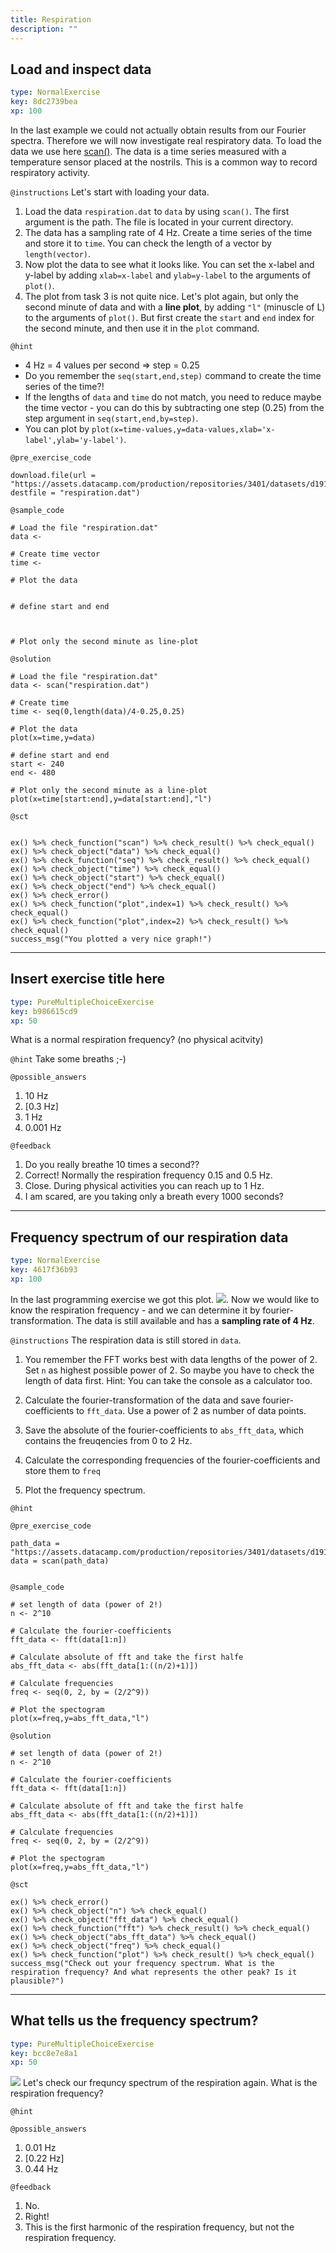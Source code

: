 ```yaml
---
title: Respiration
description: ""
---
```


## Load and inspect data

```yaml
type: NormalExercise
key: 8dc2739bea
xp: 100
```

In the last example we could not actually obtain results from our Fourier spectra. Therefore we will now investigate real respiratory data. To load the data we use here [scan()](https://www.rdocumentation.org/packages/base/versions/3.5.3/topics/scan). The data is a time series measured with a temperature sensor placed at the nostrils. This is a common way to record respiratory activity.

`@instructions`
Let's start with loading your data. 
1. Load the data ```respiration.dat``` to ```data``` by using ```scan()```. The first argument is the path. The file is located in your current directory. 
2. The data has a sampling rate of 4 Hz. Create a time series of the time and store it to ```time```. You can check the length of a vector by ```length(vector)```.   
3. Now plot the data to see what it looks like. You can set the x-label and y-label by adding ```xlab=x-label``` and ```ylab=y-label``` to the arguments of ```plot()```.
4. The plot from task 3 is not quite nice. Let's plot again, but only the second minute of data and with a **line plot**, by adding ```"l"``` (minuscle of L) to the arguments of ```plot()```. But first create the ```start``` and ```end``` index for the second minute, and then use it in the ```plot``` command.

`@hint`
- 4 Hz = 4 values per second => step = 0.25
- Do you remember the ```seq(start,end,step)``` command to create the time series of the time?!  
- If the lengths of ```data``` and ```time``` do not match, you need to reduce maybe the time vector - you can do this by subtracting one step (0.25) from the step argument in ```seq(start,end,by=step)```.
- You can plot by ```plot(x=time-values,y=data-values,xlab='x-label',ylab='y-label')```.

`@pre_exercise_code`
```{r}
download.file(url = "https://assets.datacamp.com/production/repositories/3401/datasets/d191ac1f6ae2fda3392c4d41b892ba8bd2822bf3/atmung.dat", destfile = "respiration.dat")

```

`@sample_code`
```{r}
# Load the file "respiration.dat"
data <- 

# Create time vector
time <- 

# Plot the data


# define start and end



# Plot only the second minute as line-plot

```

`@solution`
```{r}
# Load the file "respiration.dat"
data <- scan("respiration.dat")

# Create time
time <- seq(0,length(data)/4-0.25,0.25)

# Plot the data
plot(x=time,y=data)

# define start and end
start <- 240
end <- 480

# Plot only the second minute as a line-plot
plot(x=time[start:end],y=data[start:end],"l")
```

`@sct`
```{r}

ex() %>% check_function("scan") %>% check_result() %>% check_equal()
ex() %>% check_object("data") %>% check_equal()
ex() %>% check_function("seq") %>% check_result() %>% check_equal()
ex() %>% check_object("time") %>% check_equal()
ex() %>% check_object("start") %>% check_equal()
ex() %>% check_object("end") %>% check_equal()
ex() %>% check_error()
ex() %>% check_function("plot",index=1) %>% check_result() %>% check_equal()
ex() %>% check_function("plot",index=2) %>% check_result() %>% check_equal()
success_msg("You plotted a very nice graph!")
```

---

## Insert exercise title here

```yaml
type: PureMultipleChoiceExercise
key: b986615cd9
xp: 50
```

What is a normal respiration frequency? (no physical acitvity)

`@hint`
Take some breaths ;-)

`@possible_answers`
1. 10 Hz
2. [0.3 Hz]
3. 1 Hz 
4. 0.001 Hz

`@feedback`
1. Do you really breathe 10 times a second?? 
2. Correct! Normally the respiration frequency 0.15 and 0.5 Hz.
3. Close. During physical activities you can reach up to 1 Hz.
4. I am scared, are you taking only a breath every 1000 seconds?

---

## Frequency spectrum of our respiration data

```yaml
type: NormalExercise
key: 4617f36b93
xp: 100
```

In the last programming exercise we got this plot. ![](https://assets.datacamp.com/production/repositories/3401/datasets/3ef69998a7434569bb3df0dc7e33b09c2b827e65/respiration.png). Now we would like to know the respiration frequency - and we can determine it by fourier-transformation. The data is still available and has a **sampling rate of 4 Hz**.

`@instructions`
The respiration data is still stored in ```data```.
1. You remember the FFT works best with data lengths of the power of 2. Set ```n``` as highest possible power of 2. So maybe you have to check the length of data first. Hint: You can take the console as a calculator too.

2. Calculate the fourier-transformation of the data and save fourier-coefficients to ```fft_data```. Use a power of 2 as number of data points. 

3. Save the absolute of the fourier-coefficients to ```abs_fft_data```, which contains the freuqencies from 0 to 2 Hz.

4. Calculate the corresponding frequencies of the fourier-coefficients and store them to ```freq```

5. Plot the frequency spectrum.

`@hint`


`@pre_exercise_code`
```{r}
path_data = "https://assets.datacamp.com/production/repositories/3401/datasets/d191ac1f6ae2fda3392c4d41b892ba8bd2822bf3/atmung.dat"
data = scan(path_data)


```

`@sample_code`
```{r}
# set length of data (power of 2!)
n <- 2^10

# Calculate the fourier-coefficients
fft_data <- fft(data[1:n])

# Calculate absolute of fft and take the first halfe
abs_fft_data <- abs(fft_data[1:((n/2)+1)])

# Calculate frequencies
freq <- seq(0, 2, by = (2/2^9))

# Plot the spectogram
plot(x=freq,y=abs_fft_data,"l")
```

`@solution`
```{r}
# set length of data (power of 2!)
n <- 2^10

# Calculate the fourier-coefficients
fft_data <- fft(data[1:n])

# Calculate absolute of fft and take the first halfe
abs_fft_data <- abs(fft_data[1:((n/2)+1)])

# Calculate frequencies
freq <- seq(0, 2, by = (2/2^9))

# Plot the spectogram
plot(x=freq,y=abs_fft_data,"l")
```

`@sct`
```{r}
ex() %>% check_error()
ex() %>% check_object("n") %>% check_equal()
ex() %>% check_object("fft_data") %>% check_equal()
ex() %>% check_function("fft") %>% check_result() %>% check_equal()
ex() %>% check_object("abs_fft_data") %>% check_equal()
ex() %>% check_object("freq") %>% check_equal()
ex() %>% check_function("plot") %>% check_result() %>% check_equal()
success_msg("Check out your frequency spectrum. What is the respiration frequency? And what represents the other peak? Is it plausible?")
```

---

## What tells us the frequency spectrum?

```yaml
type: PureMultipleChoiceExercise
key: bcc8e7e8a1
xp: 50
```

![](https://assets.datacamp.com/production/repositories/3401/datasets/e9a75a9779ec5042622026a258642cf8d64b8e62/respiration_spectrum.png)
Let's check our frequncy spectrum of the respiration again. 
What is the respiration frequency?

`@hint`


`@possible_answers`
1. 0.01 Hz
2. [0.22 Hz]
3. 0.44 Hz

`@feedback`
1. No.
2. Right!
3. This is the first harmonic of the respiration frequency, but not the respiration frequency.
